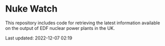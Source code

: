 # Nuke Watch

This repository includes code for retrieving the latest information available on the output of EDF nuclear power plants in the UK.

Last updated: 2022-12-07 02:19